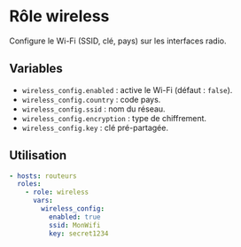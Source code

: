 # Rôle wireless

Configure le Wi-Fi (SSID, clé, pays) sur les interfaces radio.

## Variables
- `wireless_config.enabled` : active le Wi-Fi (défaut : `false`).
- `wireless_config.country` : code pays.
- `wireless_config.ssid` : nom du réseau.
- `wireless_config.encryption` : type de chiffrement.
- `wireless_config.key` : clé pré-partagée.

## Utilisation
```yaml
- hosts: routeurs
  roles:
    - role: wireless
      vars:
        wireless_config:
          enabled: true
          ssid: MonWifi
          key: secret1234
```
